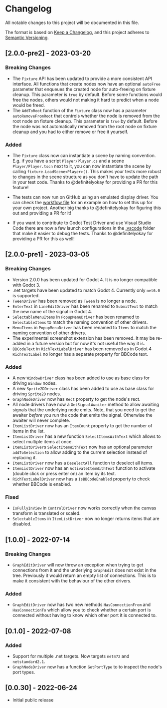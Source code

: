 # Changelog
All notable changes to this project will be documented in this file.

The format is based on [Keep a Changelog](https://keepachangelog.com/en/1.0.0/),
and this project adheres to [Semantic Versioning](https://semver.org/spec/v2.0.0.html).

## [2.0.0-pre2] - 2023-03-20
### Breaking Changes

- The `Fixture` API has been updated to provide a more consistent API interface.  All functions that create nodes  now have an optional `autoFree` parameter that enqueues the created node for auto-freeing on fixture cleanup. This parameter is `true` by default. Before some functions would free the nodes, others would not making it hard to predict when a node would be freed.
- The `AddToRoot` function of the `Fixture` class now has a parameter `autoRemoveFromRoot` that controls whether the node is removed from the root node on fixture cleanup. This parameter is `true` by default. Before the node was not automatically removed from the root node on fixture cleanup and you had to either remove or free it yourself.

### Added
- The `Fixture` class now can instantiate a scene by naming convention. E.g. if you have a script `Player/Player.cs` and a scene `Player/Player.tscn` next to it, you can now instantiate the scene by calling `fixture.LoadScene<Player>()`. This makes your tests more robust to changes in the scene structure as you don't have to update the path in your test code. Thanks to @definitelyokay for providing a PR for this feature!

- The tests can now run on GitHub using an emulated display driver. You can check the [workflow file](.github/workflows/visual_tests.yaml) for an example on how to set this up for your own project. Another big thanks to @definitelyokay for figuring this out and providing a PR for it!
- If you want to contribute to Godot Test Driver and use Visual Studio Code there are now a few launch configurations in the [.vscode](.vscode) folder that make it easier to debug the tests. Thanks to @definitelyokay for providing a PR for this as well!

## [2.0.0-pre1] - 2023-03-05
### Breaking Changes

- Version 2.0.0 has been updated for Godot 4. It is no longer compatible with Godot 3.
- .net targets have been updated to match Godot 4. Currently only `net6.0` is supported.
- `TweenDriver` has been removed as `Tween` is no longer a node.
- `EnterText` in `LineEditDriver` has been renamed to `SubmitText` to match the new name of the signal in Godot 4.
- `SelectableMenuItems` in `PopupMenuDriver` has been renamed to `SelectableItems` to match the naming convention of other drivers.
- `MenuItems` in `PopupMenuDriver` has been renamed to `Items` to match the naming convention of other drivers.
- The experimental screenshot extension has been removed. It may be re-added in a future version but for now it's not useful the way it is.
- `BBCodeText` in `RichTextLabelDriver` has been removed as in Godot 4 `RichTextLabel` no longer has a separate property for BBCode text.

### Added

- A new `WindowDriver` class has been added to use as base class for driving `Window` nodes.
- A new `Sprite2DDriver` class has been added to use as base class for driving `Sprite2D` nodes.
- `GraphNodeDriver` now has  `Rect` property to get the node's rect.
- All node drivers have now a `GetSignalAwaiter` method to allow awaiting signals that the underlying node emits. Note, that you need to get the awaiter _before_ you run the code that emits the signal. Otherwise the awaiter will never complete.
- `ItemListDriver` now has an `ItemCount` property to get the number of items in the list.
- `ItemListDriver` has a new function `SelectItemsWithText` which allows to select multiple items at once.
- `ItemListDriver`s `SelectItemWithText` now has an optional parameter `addToSelection` to allow adding to the current selection instead of replacing it.
- `ItemListDriver` now has a `DeselectAll` function to deselect all items.
- `ItemListDriver` now has an `ActivateItemWithText` function to activate (double click or press enter on) an item by its text.
- `RichTextLabelDriver` now has a `IsBBCodeEnabled` property to check whether BBCode is enabled.

### Fixed 
- `IsFullyInView` in `ControlDriver` now works correctly when the canvas transform is translated or scaled.
- `SelectableItems` in `ItemListDriver` now no longer returns items that are disabled.


## [1.0.0] - 2022-07-14
### Breaking Changes
- `GraphEditDriver` will now throw an exception when trying to get connections from it and the underlying `GraphEdit` does not exist in the tree. Previously it would return an empty list of connections. This is to make it consistent with the behaviour of the other drivers.

### Added
- `GraphEditDriver` now has two new methods `HasConnectionFrom` and `HasConnectionTo` which allow you to check whether a certain port is connected without having to know which other port it is connected to.

## [0.1.0] - 2022-07-08
### Added
- Support for multiple .net targets. Now targets `net472` and `netstandard2.1`. 
- `GraphNodeDriver` now has a function `GetPortType` to to inspect the node's port types.

## [0.0.30] - 2022-06-24
- Initial public release